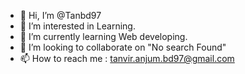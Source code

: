 - 👋 Hi, I’m @Tanbd97
- 👀 I’m interested in Learning.
- 🌱 I’m currently learning Web developing.
- 💞️ I’m looking to collaborate on "No search Found"
- 📫 How to reach me : tanvir.anjum.bd97@gmail.com
